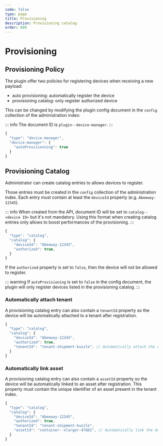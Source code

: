 ```yaml
---
code: false
type: page
title: Provisioning
description: Provisioning catalog
order: 600
---
```


# Provisioning

## Provisioning Policy

The plugin offer two policies for registering devices when receiving a new payload:
  - auto provisioning: automatically register the device
  - provisioning catalog: only register authorized device

This can be changed by modifying the plugin config document in the `config` collection of the administration index:

::: info
The document ID is `plugin--device-manager`.
:::

```js
{
  "type": "device-manager",
  "device-manager": {
    "autoProvisionning": true
  }
}
```

## Provisioning Catalog

Administrator can create catalog entries to allows devices to register.

Those entries must be created in the `config` collection of the administration index.
Each entry must contain at least the `deviceId` property (e.g. `Abeeway-12345`).

::: info
When created from the API, document ID will be set to `catalog--<device ID>` but it's not mandatory. Using this format when creating catalog entries only allows to boost performances of the provisioning.
:::

```js
{
  "type": "catalog",
  "catalog": {
    "deviceId": "Abeeway-12345",
    "authorized": true,
  }
}
```

If the `authorized` property is set to `false`, then the device will not be allowed to register.

::: warning
If `autoProvisioning` is set to `false` in the config document, the plugin will only register devices listed in the provisioning catalog.
:::

### Automatically attach tenant

A provisioning catalog entry can also contain a `tenantId` property so the device will be automatically attached to a tenant after registration.

```js
{
  "type": "catalog",
  "catalog": {
    "deviceId": "Abeeway-12345",
    "authorized": true,
    "tenantId": "tenant-shipment-kuzzle", // Automatically attach the device to this tenant
  }
}
```

### Automatically link asset

A provisioning catalog entry can also contain a `assetId` property so the device will be automatically linked to an asset after registration. This property must contain the unique identifier of an asset present in the tenant index.

```js
{
  "type": "catalog",
  "catalog": {
    "deviceId": "Abeeway-12345",
    "authorized": true,
    "tenantId": "tenant-shipment-kuzzle",
    "assetId": "container--xlarger-47GD2", // Automatically link the device to this asset
  }
}
```

